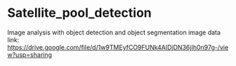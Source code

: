 # Satellite_pool_detection
Image analysis with object detection and object segmentation
image data link:
https://drive.google.com/file/d/1w9TMEyfCO9FUNk4AIDjDN36jIh0n97g-/view?usp=sharing
